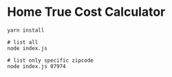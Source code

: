 # Home True Cost Calculator

```
yarn install

# list all
node index.js

# list only specific zipcode
node index.js 07974
```
